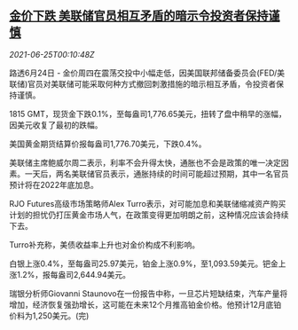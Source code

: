 <!--1624581063000-->
[金价下跌 美联储官员相互矛盾的暗示令投资者保持谨慎](https://cn.reuters.com/article/global-precious-metals-0624-thur-idCNKCS2E1004)
------

<div><i>2021-06-25T00:10:48Z</i></div><p>路透6月24日 - 金价周四在震荡交投中小幅走低，因美国联邦储备委员会(FED/美联储)官员对美联储可能采取何种方式撤回刺激措施的暗示相互矛盾，令投资者保持谨慎。</p><p>1815 GMT，现货金下跌0.1%，至每盎司1,776.65美元，扭转了盘中稍早的涨幅，因美元收复了最初的跌幅。</p><p>美国黄金期货结算价报每盎司1,776.70美元，下跌0.4%。</p><p>美联储主席鲍威尔周二表示，利率不会升得太快，通胀也不会是政策的唯一决定因素。一天后，两名美联储官员表示，通胀持续的时间可能超过预期，其中一名官员预计将在2022年底加息。</p><p>RJO Futures高级市场策略师Alex Turro表示，对可能加息和美联储缩减资产购买计划的担忧仍打压黄金市场人气，在政策变得更加明朗之前，这种情况应该会持续下去。</p><p>Turro补充称，美债收益率上升也对金价构成不利影响。</p><p>白银上涨0.4%，至每盎司25.97美元，铂金上涨0.9%，至1,093.59美元。钯金上涨1.2%，报每盎司2,644.94美元。</p><p>瑞银分析师Giovanni Staunovo在一份报告中称，一旦芯片短缺结束，汽车产量将增加，经济恢复强劲增长，这可能在未来12个月推高铂金价格。他预计12月底铂价料为1,250美元。(完)</p>
